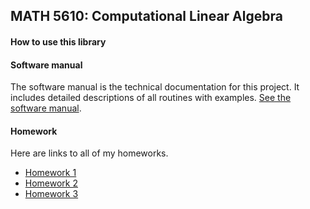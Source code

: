 ## MATH 5610:  Computational Linear Algebra

#### How to use this library


#### Software manual
The software manual is the technical documentation for this project. It includes detailed descriptions of all routines with examples. [See the software manual](./software_manual/).

#### Homework
Here are links to all of my homeworks.

* [Homework 1](./homework/homework01)
* [Homework 2](./homework/homework02)
* [Homework 3](./homework/homework03)
